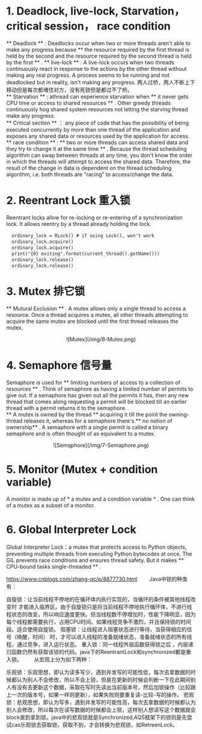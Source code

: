 
# 1. Deadlock, live-lock, Starvation， critical session， race condition
** Deadlock ** : Deadlocks occur when two or more threads aren't able to make any progress because ** the resource required by the first thread is held by the second and the resource required by the second thread is held by the first ** .
** live-lock ** : A live-lock occurs when two threads continuously react in response to the actions by the other thread without making any real progress. A process seems to be running and not deadlocked but in reality, isn't making any progress. 两人过桥，两人不断上下移动但是每次都堵住对方，没有死锁但是都过不了桥。  
** Starvation ** : athread can experience starvation when ** it never gets CPU time or access to shared resources ** . Other greedy threads continuously hog shared system resources not letting the starving thread make any progress.  
** Critical section ** ： any piece of code that has the possibility of being executed concurrently by more than one thread of the application and exposes any shared data or resources used by the application for access.
** race condition ** : ** two or more threads can access shared data and they try to change it at the same time ** . Because the thread scheduling algorithm can swap between threads at any time, you don't know the order in which the threads will attempt to access the shared data. Therefore, the result of the change in data is dependent on the thread scheduling algorithm, i.e. both threads are "racing" to access/change the data.

# 2. Reentrant Lock 重入锁
Reentrant locks allow for re-locking or re-entering of a synchronization lock. It allows reentry by a thread already holding the lock. 
```
  ordinary_lock = RLock() # if using Lock(), won't work
  ordinary_lock.acquire()
  ordinary_lock.acquire()
  print("{0} exiting".format(current_thread().getName()))
  ordinary_lock.release()
  ordinary_lock.release()
```

# 3. Mutex 排它锁
** Mutural Exclusion ** . A mutex allows only a single thread to access a resource. Once a thread acquires a mutex, all other threads attempting to acquire the same mutex are blocked until the first thread releases the mutex.   

<p align="center">
![Mutex](/img/8-Mutex.png)
</p>

# 4. Semaphore 信号量
Semaphore is used for ** limiting numbers of access to a collection of resources ** . Think of semaphore as having a limited number of permits to give out. If a semaphore has given out all the permits it has, then any new thread that comes along requesting a permit will be blocked till an earlier thread with a permit returns it to the semaphore.  
** A mutex is owned by the thread ** acquiring it till the point the owning-thread releases it, whereas for a semaphore there's ** no notion of ownership** . 
A semaphore with a single permit is called a binary semaphore and is often thought of as equivalent to a mutex.  

<p align="center">
![Semqphore](/img/7-Semaphore.png)
</p>


# 5. Monitor (Mutex + condition variable)
A monitor is made up of * a mutex and a condition variable * . One can think of a mutex as a subset of a monitor. 


# 6. Global Interpreter Lock
Global Interpreter Lock：a mutex that protects access to Python objects, preventing multiple threads from executing Python bytecodes at once. The GIL prevents race conditions and ensures thread safety. 
But it makes ** CPU-bound tasks single-threaded ** .







https://www.cnblogs.com/zhang-qc/p/8877730.html
　　Java中锁的种类有：

自旋锁：让当前线程不停地的在循环体内执行实现的，当循环的条件被其他线程改变时 才能进入临界区。由于自旋锁只是将当前线程不停地执行循环体，不进行线程状态的改变，所以响应速度更快。但当线程数不停增加时，性能下降明显，因为每个线程都需要执行，占用CPU时间。如果线程竞争不激烈，并且保持锁的时间段。适合使用自旋锁。
阻塞锁：让线程进入阻塞状态进行等待，当获得相应的信号（唤醒，时间） 时，才可以进入线程的准备就绪状态，准备就绪状态的所有线程，通过竞争，进入运行状态。
重入锁：同一线程外层函数获得锁之后 ，内层递归函数仍然有获取该锁的代码。java下的ReentrantLock和synchronized都是重入锁。
　　从宏观上分为如下两种：

乐观锁：乐观思想，即认为读多写少，遇到并发写的可能性低，每次去拿数据的时候都认为别人不会修改，所以不会上锁，但是在更新的时候会判断一下在此期间别人有没有去更新这个数据，采取在写时先读出当前版本号，然后加锁操作（比较跟上一次的版本号，如果一样则更新），如果失败则要重复读-比较-写的操作。
悲观锁：悲观思想，即认为写多，遇到并发写的可能性高，每次去拿数据的时候都认为别人会修改，所以每次在读写数据的时候都会上锁，这样别人想读写这个数据就会block直到拿到锁。java中的悲观锁就是Synchronized,AQS框架下的锁则是先尝试cas乐观锁去获取锁，获取不到，才会转换为悲观锁，如RetreenLock。　　


